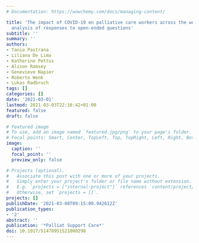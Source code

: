 ```yaml
---
# Documentation: https://wowchemy.com/docs/managing-content/

title: 'The impact of COVID-19 on palliative care workers across the world: A qualitative
  analysis of responses to open-ended questions'
subtitle: ''
summary: ''
authors:
- Tania Pastrana
- Liliana De Lima
- Katherine Pettus
- Alison Ramsey
- Genevieve Napier
- Roberto Wenk
- Lukas Radbruch
tags: []
categories: []
date: '2021-03-01'
lastmod: 2021-03-03T22:16:42+01:00
featured: false
draft: false

# Featured image
# To use, add an image named `featured.jpg/png` to your page's folder.
# Focal points: Smart, Center, TopLeft, Top, TopRight, Left, Right, BottomLeft, Bottom, BottomRight.
image:
  caption: ''
  focal_point: ''
  preview_only: false

# Projects (optional).
#   Associate this post with one or more of your projects.
#   Simply enter your project's folder or file name without extension.
#   E.g. `projects = ["internal-project"]` references `content/project/deep-learning/index.md`.
#   Otherwise, set `projects = []`.
projects: []
publishDate: '2021-03-08T09:15:09.942612Z'
publication_types:
- '2'
abstract: ''
publication: '*Palliat Support Care*'
doi: 10.1017/S1478951521000298
---
```

